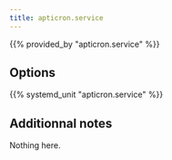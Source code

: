 ```yaml
---
title: apticron.service
---
```


{{% provided_by "apticron.service" %}}

## Options

{{% systemd_unit "apticron.service" %}}

## Additionnal notes

Nothing here.